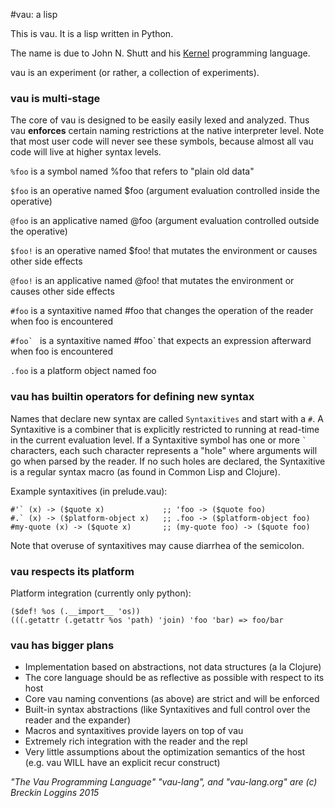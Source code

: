 #vau: a lisp

This is vau. It is a lisp written in Python.

The name is due to John N. Shutt and his [Kernel](http://web.cs.wpi.edu/~jshutt/kernel.html) programming language. 

vau is an experiment (or rather, a collection of experiments).

### vau is multi-stage

The core of vau is designed to be easily easily lexed and analyzed. Thus vau **enforces** certain naming restrictions at the native interpreter level. Note that most user code will never see these symbols, because almost all vau code will live at higher syntax levels.

```%foo``` is a symbol named %foo that refers to "plain old data"

```$foo``` is an operative named $foo (argument evaluation controlled inside the operative)

```@foo``` is an applicative named @foo (argument evaluation controlled outside the operative)

```$foo!``` is an operative named $foo! that mutates the environment or causes other side effects

```@foo!``` is an applicative named @foo! that mutates the environment or causes other side effects

```#foo``` is a syntaxitive named #foo that changes the operation of the reader when foo is encountered

```#foo` ``` is a syntaxitive named #foo` that expects an expression afterward when foo is encountered

```.foo``` is a platform object named foo

### vau has builtin operators for defining new syntax

Names that declare new syntax are called `Syntaxitives` and start with a `#`. A Syntaxitive is a combiner that is explicitly restricted to running at read-time in the current evaluation level. If a Syntaxitive symbol has one or more ``` ` ``` characters, each such character represents a "hole" where arguments will go when parsed by the reader. If no such holes are declared, the Syntaxitive is a regular syntax macro (as found in Common Lisp and Clojure).

Example syntaxitives (in prelude.vau):
```
#'` (x) -> ($quote x)             ;; 'foo -> ($quote foo)
#.` (x) -> ($platform-object x)   ;; .foo -> ($platform-object foo)
#my-quote (x) -> ($quote x)       ;; (my-quote foo) -> ($quote foo)
```



Note that overuse of syntaxitives may cause diarrhea of the semicolon.

### vau respects its platform

Platform integration (currently only python):

```
($def! %os (.__import__ 'os))
(((.getattr (.getattr %os 'path) 'join) 'foo 'bar) => foo/bar
```

### vau has bigger plans

- Implementation based on abstractions, not data structures (a la Clojure)
- The core language should be as reflective as possible with respect to its host
- Core vau naming conventions (as above) are strict and will be enforced
- Built-in syntax abstractions (like Syntaxitives and full control over the reader and the expander)
- Macros and syntaxitives provide layers on top of vau
- Extremely rich integration with the reader and the repl
- Very little assumptions about the optimization semantics of the host (e.g. vau WILL have an explicit recur construct)

*"The Vau Programming Language" "vau-lang", and "vau-lang.org" are (c) Breckin Loggins 2015*

